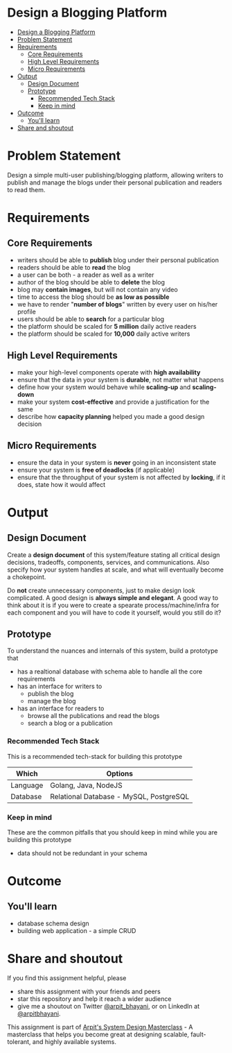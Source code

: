 Design a Blogging Platform
===

<!--ts-->
* [Design a Blogging Platform](#design-a-blogging-platform)
* [Problem Statement](#problem-statement)
* [Requirements](#requirements)
   * [Core Requirements](#core-requirements)
   * [High Level Requirements](#high-level-requirements)
   * [Micro Requirements](#micro-requirements)
* [Output](#output)
   * [Design Document](#design-document)
   * [Prototype](#prototype)
      * [Recommended Tech Stack](#recommended-tech-stack)
      * [Keep in mind](#keep-in-mind)
* [Outcome](#outcome)
   * [You'll learn](#youll-learn)
* [Share and shoutout](#share-and-shoutout)
<!--te-->

# Problem Statement

Design a simple multi-user publishing/blogging platform, allowing writers to publish and manage the blogs under their personal publication and readers to read them.

# Requirements

## Core Requirements

 - writers should be able to **publish** blog under their personal publication
 - readers should be able to **read** the blog
 - a user can be both - a reader as well as a writer
 - author of the blog should be able to **delete** the blog
 - blog may **contain images**, but will not contain any video
 - time to access the blog should be **as low as possible**
 - we have to render "**number of blogs**" written by every user on his/her profile
 - users should be able to **search** for a particular blog
 - the platform should be scaled for **5 million** daily active readers
 - the platform should be scaled for **10,000** daily active writers

##  High Level Requirements
<!--hs-->
- make your high-level components operate with **high availability**
 - ensure that the data in your system is **durable**, not matter what happens
 - define how your system would behave while **scaling-up** and **scaling-down**
 - make your system **cost-effective** and provide a justification for the same
 - describe how **capacity planning** helped you made a good design decision
<!--he-->

##  Micro Requirements
<!--ms-->
- ensure the data in your system is **never** going in an inconsistent state
 - ensure your system is **free of deadlocks** (if applicable)
 - ensure that the throughput of your system is not affected by **locking**, if it does, state how it would affect
<!--me-->

# Output

## Design Document
<!--ds-->
Create a **design document** of this system/feature stating all critical design decisions, tradeoffs, components, services, and communications. Also specify how your system handles at scale, and what will eventually become a chokepoint.

Do **not** create unnecessary components, just to make design look complicated. A good design is **always simple and elegant**. A good way to think about it is if you were to create a spearate process/machine/infra for each component and you will have to code it yourself, would you still do it?
<!--de-->

## Prototype

To understand the nuances and internals of this system, build a prototype that

- has a realtional database with schema able to handle all the core requirements
- has an interface for writers to
   - publish the blog
   - manage the blog
- has an interface for readers to
   - browse all the publications and read the blogs
   - search a blog or a publication

###  Recommended Tech Stack

This is a recommended tech-stack for building this prototype

|Which|Options|
|-----|-----|
|Language|Golang, Java, NodeJS|
|Database|Relational Database - MySQL, PostgreSQL|

###  Keep in mind

These are the common pitfalls that you should keep in mind while you are building this prototype

- data should not be redundant in your schema

# Outcome

##  You'll learn

- database schema design
- building web application - a simple CRUD

<!--fs-->
#  Share and shoutout

If you find this assignment helpful, please
 - share this assignment with your friends and peers
 - star this repository and help it reach a wider audience
 - give me a shoutout on Twitter [@arpit_bhayani](https://twitter.com/@arpit_bhayani), or on LinkedIn at [@arpitbhayani](https://www.linkedin.com/in/arpitbhayani/).

This assignment is part of [Arpit's System Design Masterclass](https://arpitbhayani.me/masterclass) - A masterclass that helps you become great at designing scalable, fault-tolerant, and highly available systems.
<!--fe-->